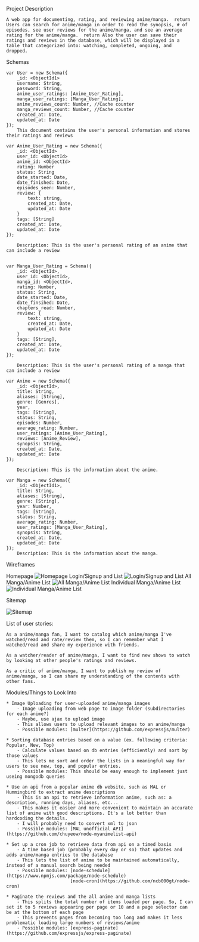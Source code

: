 Project Description
	
	A web app for documenting, rating, and reviewing anime/manga.  return Users can search for anime/manga in order to read the synopsis, # of episodes, see user reviews for the anime/manga, and see an average rating for the anime/manga.  return Also the user can save their ratings and reviews in the database, which will be displayed in a table that categorized into: watching, completed, ongoing, and dropped.

Schemas

	var User = new Schema({
		_id: <ObjectId1>
		username: String,
		password: String,
		anime_user_ratings: [Anime_User_Rating],
		manga_user_ratings: [Manga_User_Rating],
		anime_reviews_count: Number, //Cache counter
		manga_reviews_count: Number, //Cache counter
		created_at: Date,
		updated_at: Date
	});
		This document contains the user's personal information and stores their ratings and reviews

	var Anime_User_Rating = new Schema({
		_id: <ObjectId>
		user_id: <ObjectId>
		anime_id: <ObjectId>
		rating: Number
		status: String
		date_started: Date,
		date_finished: Date,
		episodes_seen: Number,
		review: {
			text: string,
			created_at: Date,
			updated_at: Date
		}
		tags: [String]
		created_at: Date,
		updated_at: Date
	});

		Description: This is the user's personal rating of an anime that can include a review

		
	var Manga_User_Rating = Schema({
		_id: <ObjectId>,
		user_id: <ObjectId>,
		manga_id: <ObjectId>,
		rating: Number,
		status: String,
		date_started: Date,
		date_finsihed: Date,
		chapters_read: Number,
		review: {
			text: string,
			created_at: Date,
			updated_at: Date
		}
		tags: [String],
		created_at: Date,
		updated_at: Date
	});

		Description: This is the user's personal rating of a manga that can include a review

	var Anime = new Schema({
		_id: <ObjectId>,
		title: String,
		aliases: [String],
		genre: [Genres],
		year,
		tags: [String],
		status: String,
		episodes: Number,
		average_rating: Number,
		user_ratings: [Anime_User_Rating],
		reviews: [Anime_Review],
		synopsis: String,
		created_at: Date,
		updated_at: Date
	});

		Description: This is the information about the anime.

	var Manga = new Schema({
		_id: <ObjectId1>,
		title: String,
		aliases: [String],
		genre: [String],
		year: Number,
		tags: [String],
		status: String,
		average_rating: Number,
		user_ratings: [Manga_User_Rating],
		synopsis: String,
		created_at: Date,
		updated_at: Date
	});
		Description: This is the information about the manga.

Wireframes

Homepage
![Homepage](/documentation/homepage.jpg)
Login/Signup and List
![Login/Signup and List](/documentation/login_signup_list.jpg)
All Manga/Anime List
![All Manga/Anime List](/documentation/all_manga_anime.jpg)
Individual Manga/Anime List
![Individual Manga/Anime List](/documentation/page_for_individual_anime_manga.jpg)


Sitemap

![Sitemap](/documentation/AIT_FinalProjectSitemap.png)


List of user stories:

	As a anime/manga fan, I want to catalog which anime/manga I've watched/read and rate/review them, so I can remember what I watched/read and share my experience with friends.

	As a watcher/reader of anime/manga, I want to find new shows to watch by looking at other people's ratings and reviews.

	As a critic of anime/manga, I want to publish my review of anime/manga, so I can share my understanding of the contents with other fans.

Modules/Things to Look Into

	* Image Uploading for user-uploaded anime/manga images
		- Image uploading from web page to image folder (subdirectories for each anime?)
		- Maybe, use ajax to upload image
		- This allows users to upload relevant images to an anime/manga
		- Possible modules: [multer](https://github.com/expressjs/multer)

	* Sorting database entries based on a value (ex. following criteria: Popular, New, Top)
		- Calculate values based on db entries (efficiently) and sort by those values
		- This lets me sort and order the lists in a meaningful way for users to see new, top, and popular entries.
		- Possible modules: This should be easy enough to implement just useing mongodb queries

	* Use an api from a popular anime db website, such as MAL or Hummingbird to extract anime descriptions
		- This is an api to retrieve information anime, such as: a description, running days, aliases, etc...
		- This makes it easier and more convenient to maintain an accurate list of anime with good descriptions. It's a lot better than hardcoding the details.
		- I will probably need to convert xml to json
		- Possible modules: [MAL unofficial API](https://github.com/chuyeow/node-myanimelist-api)

	* Set up a cron job to retrieve data from api on a timed basis
		- A time based job (probably every day or so) that updates and adds anime/manga entries to the database
		- This lets the list of anime to be maintained automatically, instead of a manual search being needed
		- Possible modules: [node-schedule](https://www.npmjs.com/package/node-schedule)
							[node-cron](https://github.com/ncb000gt/node-cron)

	* Paginate the reviews and the all anime and manga lists
		- This splits the total number of items loaded per page. So, I can set it to 5 reviews appearing per page or 10 and a page selector can be at the bottom of each page
		- This prevents pages from becoming too long and makes it less problematic loading large numbers of reviews/anime
		- Possible modules: [express-paginate](https://github.com/expressjs/express-paginate)


	

